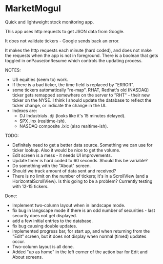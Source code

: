 # MarketMogul
Quick and lightweight stock monitoring app.

This app uses http requests to get JSON data from Google.

It does not validate tickers - Google sends back an error.

It makes the http requests each minute (hard coded), and does not make the requests when 
the app is not in foreground.  There is a boolean that gets toggled in onPause/onResume which controls the updating process.

NOTES:
* US equities (seem to) work.  
* If there is a bad ticker, the time field is replaced by "ERROR". 
* some tickers automatically "re-map".  RHAT, Redhat's old (NASDAQ) ticker gets remapped somewhere 
on the server to "RHT" - their new ticker on the NYSE.  I think I should update the database to 
reflect the ticker change, or indicate the change in the UI.
* Indexes are:
  * DJ Industrials .dji (looks like it's 15 minutes delayed).
  * SPX .inx (realtime-ish).
  * NASDAQ composite .ixic  (also realtime-ish).

TODO: 
* Definitely need to get a better data source.  Something we can use for ticker lookup.  Also it would be nice to get the volume.  
* Edit screen is a mess - it needs UI improvements.
* Update timer is hard coded to 60 seconds.  Should this be variable?
* Do something with the "About" screen. 
* Should we track amount of data sent and received?
* There is no limit on the number of tickers; it's in a ScrollView (and a HorizontalScrollView). Is this going to be a problem?  Currently testing with 12-15 tickers.

Done:
* Implement two-column layout when in landscape mode.
* fix bug in langscape mode if there is an odd number of securities - last security does not get displayed.
* add a few initial entries to the database.
* fix bug causing double updates.
* implemented progress bar, for start up, and when returning from the "Edit" screen, but it does not display when normal (timed) updates occur.
* Two-column layout is all done. 
* Added "up as home" in the left corner of the action bar for Edit and About screens.
